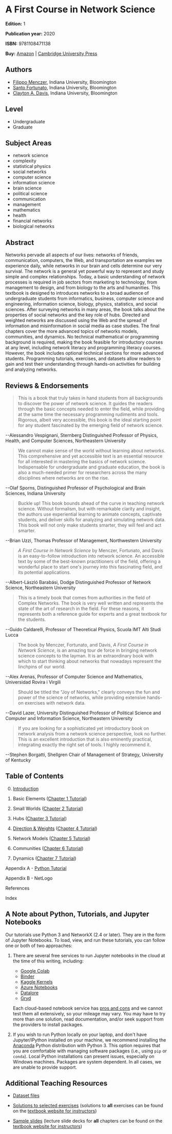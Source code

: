 # A First Course in Network Science

**Edition:** 1

**Publication year:** 2020

**ISBN:** 9781108471138

**Buy:** [Amazon](https://www.amazon.com/First-Course-Network-Science/dp/1108471137/) | [Cambridge University Press](https://www.cambridge.org/us/academic/subjects/physics/statistical-physics/first-course-network-science)

## Authors

* [Filippo Menczer](https://about.me/fil.m), Indiana University, Bloomington
* [Santo Fortunato](https://sites.google.com/view/santofortunato/), Indiana University, Bloomington
* [Clayton A. Davis](https://www.clayadavis.net/), Indiana University, Bloomington

## Level

- Undergraduate
- Graduate

## Subject Areas
- network science
- complexity
- statistical physics
- social networks
- computer science
- information science
- brain science 
- political science
- communication
- management
- mathematics
- health
- financial networks
- biological networks

## Abstract

Networks pervade all aspects of our lives: networks of friends, communication, computers, the Web, and transportation are examples we experience daily, while networks in our brain and cells determine our very survival. The network is a general yet powerful way to represent and study simple and complex relationships. Today, a basic understanding of network processes is required in job sectors from marketing to technology, from management to design, and from biology to the arts and humanities. This textbook is designed to introduces networks to a broad audience of undergraduate students from informatics, business, computer science and engineering, information science, biology, physics, statistics, and social sciences. After surveying networks in many areas, the book talks about the properties of social networks and the key role of hubs. Directed and weighted networks are discussed using the Web and the spread of information and misinformation in social media as case studies. The final chapters cover the more advanced topics of networks models, communities, and dynamics. No technical mathematical or programming background is required, making the book feasible for introductory courses at any level, including network literacy and programming literacy courses. However, the book includes optional technical sections for more advanced students. Programming tutorials, exercises, and datasets allow readers to gain and test their understanding through hands-on activities for building and analyzing networks. 

## Reviews & Endorsements

> This is a book that truly takes in hand students from all backgrounds to discover the power of network science. It guides the readers through the basic concepts needed to enter the field, while providing at the same time the necessary programming rudiments and tools. Rigorous, albeit very accessible, this book is the ideal starting point for any student fascinated by the emerging field of network science. 

--Alessandro Vespignani, Sternberg Distinguished Professor of Physics, Health, and Computer Sciences, Northeastern University

> We cannot make sense of the world without learning about networks. This comprehensive and yet accessible text is an essential resource for all interested in mastering the basics of network science. Indispensable for undergraduate and graduate education, the book is also a much-needed primer for researchers across the many disciplines where networks are on the rise. 

--Olaf Sporns, Distinguished Professor of Psychological and Brain Sciences, Indiana University

> Buckle up! This book bounds ahead of the curve in teaching network science. Without formalism, but with remarkable clarity and insight, the authors use experiential learning to animate concepts, captivate students, and deliver skills for analyzing and simulating network data. This book will not only make students smarter, they will feel and act smarter. 

--Brian Uzzi, Thomas Professor of Management, Northwestern University

> *A First Course in Network Science* by Menczer, Fortunato, and Davis is an easy-to-follow introduction into network science. An accessible text by some of the best-known practitioners of the field, offering a wonderful place to start one's journey into this fascinating field, and its potential applications.

--Albert-László Barabási, Dodge Distinguished Professor of Network Science, Northeastern University

> This is a timely book that comes from authorities in the field of Complex Networks. The book is very well written and represents the state of the art of research in the field. For these reasons, it represents both a reference guide for experts and a great textbook for the students. 

--Guido Caldarelli, Professor of Theoretical Physics, Scuola IMT Alti Studi Lucca

> The book by Menczer, Fortunato, and Davis, *A First Course in Network Science*, is an amazing tour de force in bringing network science concepts to the layman. It is an extraordinary book with which to start thinking about networks that nowadays represent the linchpins of our world. 

--Alex Arenas, Professor of Computer Science and Mathematics, Universidad Rovira i Virgili

> Should be titled the "Joy of Networks," clearly conveys the fun and power of the science of networks, while providing extensive hands-on exercises with network data. 

--David Lazer, University Distinguished Professor of Political Science and Computer and Information Science, Northeastern University

> If you are looking for a sophisticated yet introductory book on network analysis from a network science perspective, look no further. This is an excellent introduction that is also eminently practical, integrating exactly the right set of tools. I highly recommend it.

--Stephen Borgatti, Shellgren Chair of Management of Strategy, University of Kentucky

## Table of Contents

0. [Introduction](https://github.com/CambridgeUniversityPress/FirstCourseNetworkScience/blob/master/sample/chapters/chapter0.pdf)

1. Basic Elements ([Chapter 1 Tutorial](https://github.com/CambridgeUniversityPress/FirstCourseNetworkScience/blob/master/tutorials/Chapter%201%20Tutorial.ipynb))

2. Small Worlds ([Chapter 2 Tutorial](https://github.com/CambridgeUniversityPress/FirstCourseNetworkScience/blob/master/tutorials/Chapter%202%20Tutorial.ipynb))

3. Hubs ([Chapter 3 Tutorial](https://github.com/CambridgeUniversityPress/FirstCourseNetworkScience/blob/master/tutorials/Chapter%203%20Tutorial.ipynb))

4. [Direction & Weights](https://github.com/CambridgeUniversityPress/FirstCourseNetworkScience/blob/master/sample/chapters/chapter4.pdf) ([Chapter 4 Tutorial](https://github.com/CambridgeUniversityPress/FirstCourseNetworkScience/blob/master/tutorials/Chapter%204%20Tutorial.ipynb))

5. Network Models ([Chapter 5 Tutorial](https://github.com/CambridgeUniversityPress/FirstCourseNetworkScience/blob/master/tutorials/Chapter%205%20Tutorial.ipynb))

6. Communities ([Chapter 6 Tutorial](https://github.com/CambridgeUniversityPress/FirstCourseNetworkScience/blob/master/tutorials/Chapter%206%20Tutorial.ipynb))

7. Dynamics ([Chapter 7 Tutorial](https://github.com/CambridgeUniversityPress/FirstCourseNetworkScience/blob/master/tutorials/Chapter%207%20Tutorial.ipynb))

Appendix A - [Python Tutorial](https://github.com/CambridgeUniversityPress/FirstCourseNetworkScience/blob/master/tutorials/Appendix%20-%20Python%20Tutorial.ipynb)

Appendix B - NetLogo

References

Index

## A Note about Python, Tutorials, and Jupyter Notebooks

Our tutorials use Python 3 and NetworkX (2.4 or later). They are in the form of Jupyter Notebooks. To load, view, and run these tutorials, you can follow one or both of two approaches: 

1. There are several free services to run Jupyter notebooks in the cloud at the time of this writing, including:
   - [Google Colab](https://colab.research.google.com/)
   - [Binder](https://mybinder.org/)
   - [Kaggle Kernels](https://www.kaggle.com/kernels)
   - [Azure Notebooks](https://notebooks.azure.com/)
   - [Datalore](https://datalore.io/)
   - [Gryd](https://gryd.us/)

   Each cloud-based notebook service has [pros and cons](https://www.dataschool.io/cloud-services-for-jupyter-notebook/) and we cannot test them all extensively, so your mileage may vary. You may have to try more than one solution, read documentation, and/or seek support from the providers to install packages. 

2. If you wish to run Python locally on your laptop, and don't have Jupyter/IPython installed on your machine, we recommend installing the [Anaconda](https://www.anaconda.com/distribution/) Python distribution with Python 3. This option requires that you are comfortable with managing software packages (i.e., using `pip` or `conda`). Local Python installations can present issues, especially on Windows machines. Packages are system dependent. In all cases, we are unable to provide support.

## Additional Teaching Resources 

* [Dataset files](https://github.com/CambridgeUniversityPress/FirstCourseNetworkScience/tree/master/datasets)

* [Solutions to selected exercises](https://github.com/CambridgeUniversityPress/FirstCourseNetworkScience/blob/master/sample/Selected_Exercise_Solutions.pdf) (solutions to **all** exercises can be found on the [textbook website for instructors](https://www.cambridge.org/academic/subjects/physics/statistical-physics/first-course-network-science#resources))

* [Sample slides](https://github.com/CambridgeUniversityPress/FirstCourseNetworkScience/tree/master/sample/slides) (lecture slide decks for **all** chapters can be found on the [textbook website for instructors](https://www.cambridge.org/academic/subjects/physics/statistical-physics/first-course-network-science#resources))
